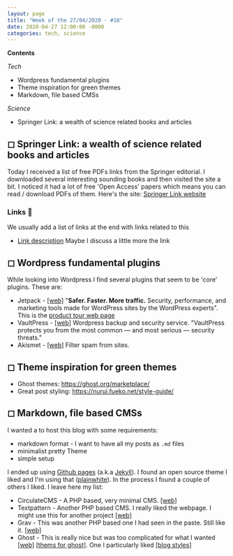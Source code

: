```yaml
---
layout: page
title: "Week of the 27/04/2020 - #18"
date: 2020-04-27 12:00:00 -0000
categories: tech, science
---
```


**Contents**

*Tech*

- Wordpress fundamental plugins
- Theme inspiration for green themes
- Markdown, file based CMSs

*Science*

- Springer Link: a wealth of science related books and articles

## ◻ Springer Link: a wealth of science related books and articles

Today I received a list of free PDFs links from the Springer editorial. I downloaded several interesting sounding books and then visited the site a bit. I noticed it had a lot of free 'Open Access' papers which means you can read / download PDFs of them. Here's the site: [Springer Link website](https://link.springer.com/)


### Links 🔗

We usually add a list of links at the end with links related to this

- [Link description](http://example.com/link) Maybe I discuss a little more the link



## ◻ Wordpress fundamental plugins

While looking into Wordpress I find several plugins that seem to be 'core' plugins. These are:

- Jetpack - [[web]](https://jetpack.com/) "**Safer. Faster. More traffic.** Security, performance, and marketing tools made for WordPress sites by the WordPress experts". This is the [product tour web page](https://jetpack.com/features/)
- VaultPress - [[web]](https://vaultpress.com/) Wordpress backup and security service. "VaultPress protects you from the most common — and most serious — security threats."
- Akismet  - [[web]](https://akismet.com/) Filter spam from sites.

## ◻ Theme inspiration for green themes

- Ghost themes: https://ghost.org/marketplace/
- Great post styling: https://nurui.fueko.net/style-guide/

## ◻ Markdown, file based CMSs

I wanted a to host this blog with some requirements:
- markdown format - I want to have all my posts as `.md` files
- minimalist pretty Theme
- simple setup

I ended up using [Github pages](https://pages.github.com/) (a.k.a [Jekyll](https://jekyllrb.com/)). I found an open source theme I liked and I'm using that ([plainwhite](https://github.com/thelehhman/plainwhite-jekyll)). In the process I found a couple of others I liked. I leave here my list:

- CirculateCMS - A PHP based, very minimal CMS. [[web]](https://circulatecms.com/)
- Textpattern - Another PHP based CMS. I really liked the webpage. I might use this for another project [[web]](https://textpattern.com/)
- Grav - This was another PHP based one I had seen in the paste. Still like it. [[web]](https://getgrav.org/)
- Ghost - This is really nice but was too complicated for what I wanted [[web]](https://ghost.org/) [[thems for ghost]](https://ghost.org/marketplace/). One I particularly liked [[blog styles]](https://nurui.fueko.net/style-guide/)
